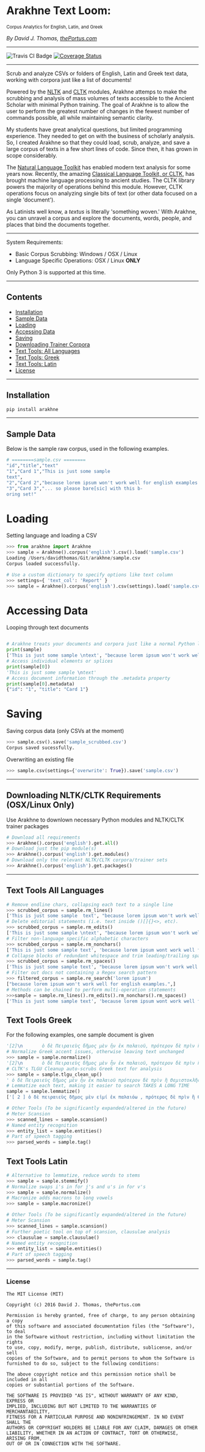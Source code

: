 # Arakhne Text Loom:

<small>Corpus Analytics for English, Latin, and Greek</small>

*By David J. Thomas, [thePortus.com](http://theportus.com/)*

---

![Travis CI Badge](https://travis-ci.org/thePortus/arakhne.svg?branch=master)
[![Coverage Status](https://coveralls.io/repos/github/thePortus/arakhne/badge.svg?branch=master)](https://coveralls.io/github/thePortus/arakhne?branch=master)

---

Scrub and analyze CSVs or folders of English, Latin and Greek text data, working with corpora just like a list of documents!

Powered by the [NLTK](http://www.nltk.org/) and [CLTK](https://github.com/cltk/cltk) modules, Arakhne attemps to make the scrubbing and analysis of mass volumes of texts accessible to the Ancient Scholar with minimal Python training. The goal of Arakhne is to allow the user to perform the greatest number of changes in the fewest number of commands possible, all while maintaining semantic clarity.

My students have great analytical questions, but limited programming experience. They needed to get on with the business of scholarly analysis. So, I created Arakhne so that they could load, scrub, analyze, and save a large corpus of texts in a few short lines of code. Since then, it has grown in scope considerably.

The [Natural Language Toolkit](https://nltk.org) has enabled modern text analysis for some years now. Recently, the amazing [Classical Language Toolkit, or CLTK](http://cltk.org), has brought machine language processing to ancient studies. The CLTK library powers the majority of operations behind this module. However, CLTK operations focus on analyzing single bits of text (or other data focused on a single 'document').

As Latinists well know, a *textus* is literally 'something woven.' With Arakhne, you can unravel a corpus and explore the documents, words, people, and places that bind the documents together.

---

System Requirements:

* Basic Corpus Scrubbing: Windows / OSX / Linux
* Language Specific Operations: OSX / Linux **ONLY**

Only Python 3 is supported at this time.

---

## Contents
* [Installation](#installation)
* [Sample Data](#sample-data)
* [Loading](#loading)
* [Accessing Data](#accessing-data)
* [Saving](#saving)
* [Downloading Trainer Corpora](#downloading-trainer-corpora)
* [Text Tools: All Languages](#text-tools-all-languages)
* [Text Tools: Greek](#text-tools-greek)
* [Text Tools: Latin](#text-tools-latin)
* [License](#license)

---

## Installation

``` python
pip install arakhne
```

---

## Sample Data

Below is the sample raw corpus, used in the following examples.
``` bash
# ========sample.csv ========
"id","title","text"
"1","Card 1","This is just some sample 
text",
"2","Card 2","because lorem ipsum won't work well for english examples."
"3","Card 3","... so please bare[sic] with this b-
oring set!"
```


# Loading

Setting language and loading a CSV
``` python
>>> from arakhne import Arakhne
>>> sample = Arakhne().corpus('english').csv().load('sample.csv')
Loading /Users/davidthomas/Git/arakhne/sample.csv
Corpus loaded successfully.

# Use a custom dictionary to specify options like text column
>>> settings={ 'text_col': 'Report' }
>>> sample = Arakhne().corpus('english').csv(settings).load('sample.csv')
```

# Accessing Data

Looping through text documents
``` python

# Arakhne treats your documents and corpora just like a normal Python list
print(sample)
['This is just some sample \ntext', "because lorem ipsum won't work well for english examples.", '...    so please bare[sic] with this b-\noring set!']
# Access individual elements or splices
print(sample[0])
'This is just some sample \ntext'
# Access document information through the .metadata property
print(sample[0].metadata)
{"id": "1", "title": "Card 1"}
```

# Saving
Saving corpus data (only CSVs at the moment)
``` python
>>> sample.csv().save('sample_scrubbed.csv')
Corpus saved sucessfully.
```
Overwriting an existing file
``` python
>>> sample.csv(settings={'overwrite': True}).save('sample.csv')
```

---

## Downloading NLTK/CLTK Requirements (OSX/Linux Only)

Use Arakhne to downlown necessary Python modules and NLTK/CLTK trainer packages
``` python
# Download all requirements
>>> Arakhne().corpus('english').get.all()
# Download just the pip module(s)
>>> Arakhne().corpus('english').get.modules()
# Download only the relevant NLTK/CLTK corpora/trainer sets
>>> Arakhne().corpus('english').get.packages()
```

---

## Text Tools All Languages

``` python
# Remove endline chars, collapsing each text to a single line
>>> scrubbed_corpus = sample.rm_lines()
['This is just some sample  text', "because lorem ipsum won't work well for english examples.", '...    so please bare[sic] with this boring set!']
# Delete editorial statements (i.e. text inside ()[]{}<>, etc).
>>> scrubbed_corpus = sample.rm_edits()
['This is just some sample \ntext', "because lorem ipsum won't work well for english examples.", '...    so please bare with this b-\noring set!']
# Filter non-language specific alphabetic characters
>>> scrubbed_corpus = sample.rm_nonchars()
['This is just some sample text', 'because lorem ipsum wont work well for english examples', '    so please baresic with this boring set']s
# Collapse blocks of redundant whitespace and trim leading/trailing spaces
>>> scrubbed_corpus = sample.rm_spaces()
['This is just some sample text', "because lorem ipsum won't work well for english examples.", '... so please bare[sic] with this b- oring set!']
# Filter out docs not containing a Regex search pattern
>>> filtered_corpus = sample.re_search('lorem ipsum')
["because lorem ipsum won't work well for english examples.",]
# Methods can be chained to perform multi-operation statements
>>>sample = sample.rm_lines().rm_edits().rm_nonchars().rm_spaces()
['This is just some sample text', 'because lorem ipsum wont work well for english examples', 'so please bare with this boring set']
```

## Text Tools Greek

For the following examples, one sample document is given
``` python
'[2]\n       ὁ δὲ Πειραιεὺς δῆμος μὲν ἦν ἐκ παλαιοῦ, πρότερον δὲ πρὶν ἢ Θεμιστοκλῆς Ἀθηναίοις ἦρξεν ἐπίνειον οὐκ ἦν: Φαληρὸν δέ—ταύτῃ γὰρ ἐλάχιστον ἀπέχει τῆς πόλεως ἡ θάλασσα—'
# Normalize Greek accent issues, otherwise leaving text unchanged
>>> sample = sample.normalize()
'[2]\n       ὁ δὲ Πειραιεὺς δῆμος μὲν ἦν ἐκ παλαιοῦ, πρότερον δὲ πρὶν ἢ Θεμιστοκλῆς Ἀθηναίοις ἦρξεν ἐπίνειον οὐκ ἦν: Φαληρὸν δέ—ταύτῃ γὰρ ἐλάχιστον ἀπέχει τῆς πόλεως ἡ θάλασσα—'
# CLTK's TLGU Cleanup auto-scrubs Greek text for analysis
>>> sample = sample.tlgu_clean_up()
' ὁ δὲ Πειραιεὺς δῆμος μὲν ἦν ἐκ παλαιοῦ πρότερον δὲ πρὶν ἢ Θεμιστοκλῆς Ἀθηναίοις ἦρξεν ἐπίνειον οὐκ ἦν Φαληρὸν δέ—ταύτῃ γὰρ ἐλάχιστον ἀπέχει τῆς πόλεως ἡ θάλασσα—'
# Lemmatize each text, making it easier to search TAKES A LONG TIME
sample = sample.lemmatize()
['[ 2 ] ὁ δὲ πειραιεὺς δῆμος μὲν εἰμί ἐκ παλαιόω , πρότερος δὲ πρὶν ἢ θεμιστοκλέης ἀθηναῖος ἄρχω ἐπίνειον οὐ εἰμί : φαληρὸν δέ—ταύτῃ γὰρ ἐλάχιστος ἀπέχω ὁ πόλις ὁ θάλασσα—']

# Other Tools (To be significantly expanded/altered in the future)
# Meter Scansion
>>> scanned_lines = sample.scansion()
# Named entity recognition
>>> entity_list = sample.entities()
# Part of speech tagging
>>> parsed_words = sample.tag()
```

## Text Tools Latin

``` python
# Alternative to lemmatize, reduce words to stems
>>> sample = sample.stemmify()
# Normalize swaps i's in for j's and u's in for v's
>>> sample = sample.normalize()
# Macronize adds macrons to long vowels
>>> sample = sample.macronize()

# Other Tools (To be significantly expanded/altered in the future)
# Meter Scansion
>>> scanned_lines = sample.scansion()
# Further poetic tool on top of scansion, clausulae analysis
>>> clausulae = sample.clausulae()
# Named entity recognition
>>> entity_list = sample.entities()
# Part of speech tagging
>>> parsed_words = sample.tag()
```

---

### License
```
The MIT License (MIT)

Copyright (c) 2016 David J. Thomas, thePortus.com

Permission is hereby granted, free of charge, to any person obtaining a copy
of this software and associated documentation files (the "Software"), to deal
in the Software without restriction, including without limitation the rights
to use, copy, modify, merge, publish, distribute, sublicense, and/or sell
copies of the Software, and to permit persons to whom the Software is
furnished to do so, subject to the following conditions:

The above copyright notice and this permission notice shall be included in all
copies or substantial portions of the Software.

THE SOFTWARE IS PROVIDED "AS IS", WITHOUT WARRANTY OF ANY KIND, EXPRESS OR
IMPLIED, INCLUDING BUT NOT LIMITED TO THE WARRANTIES OF MERCHANTABILITY,
FITNESS FOR A PARTICULAR PURPOSE AND NONINFRINGEMENT. IN NO EVENT SHALL THE
AUTHORS OR COPYRIGHT HOLDERS BE LIABLE FOR ANY CLAIM, DAMAGES OR OTHER
LIABILITY, WHETHER IN AN ACTION OF CONTRACT, TORT OR OTHERWISE, ARISING FROM,
OUT OF OR IN CONNECTION WITH THE SOFTWARE.
```
